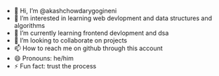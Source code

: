 - 👋 Hi, I’m @akashchowdarygogineni
- 👀 I’m interested in learning web devlopment and data structures and algorithms
- 🌱 I’m currently learning frontend devlopment and dsa
- 💞️ I’m looking to collaborate on projects 
- 📫 How to reach me on github through this account
- 😄 Pronouns: he/him
- ⚡ Fun fact: trust the process

<!---
akashchowdarygogineni/akashchowdarygogineni is a ✨ special ✨ repository because its `README.md` (this file) appears on your GitHub profile.
You can click the Preview link to take a look at your changes.
--->
